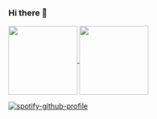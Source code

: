 ### Hi there 👋

<a  href="https://github.com/anuraghazra/github-readme-stats" >
   <img align="center" height="137px" src="https://github-readme-stats.vercel.app/api?username=JCorpse&theme=vue&show_icons=true&include_all_commits=true&hide_border=true&hide_title=true" />
   <img align="center" height="137px" src="https://github-readme-stats.vercel.app/api/top-langs/?username=JCorpse&layout=compact&theme=vue&hide_border=true" />
</a>

[![spotify-github-profile](https://spotify-github-profile.vercel.app/api/view?uid=%E9%98%BF%E7%B6%A0&cover_image=true&theme=natemoo-re&bar_color=53b14f&bar_color_cover=false)](https://spotify-github-profile.vercel.app/api/view?uid=%E9%98%BF%E7%B6%A0&redirect=true)
